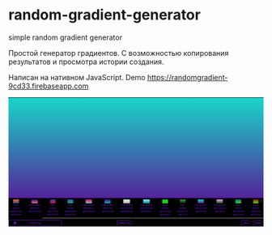 # random-gradient-generator
simple random gradient generator

Простой генератор градиентов. С возможностью копирования результатов и просмотра истории создания.

Написан на нативном JavaScript.
Demo https://randomgradient-9cd33.firebaseapp.com



![Иллюстрация к проекту](https://github.com/firstagon/random-gradient-generator/raw/upd0.1/img/screenshot1.png)